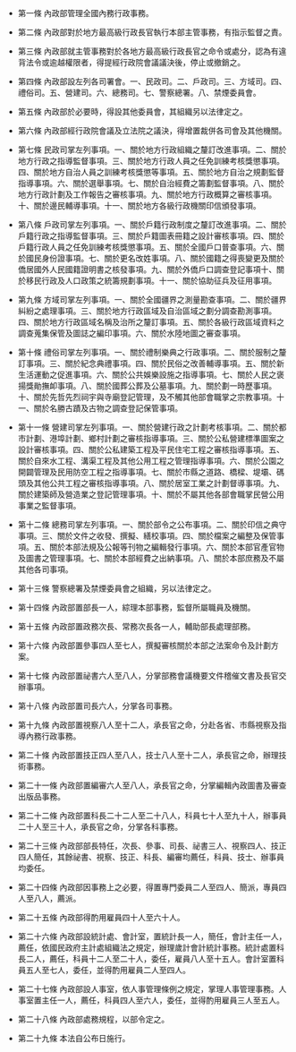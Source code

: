 * 第一條 內政部管理全國內務行政事務。

* 第二條 內政部對於地方最高級行政長官執行本部主管事務，有指示監督之責。

* 第三條 內政部就主管事務對於各地方最高級行政長官之命令或處分，認為有違背法令或逾越權限者，得提經行政院會議議決後，停止或撤銷之。

* 第四條 內政部設左列各司署會。一、民政司。二、戶政司。三、方域司。四、禮俗司。五、營建司。六、總務司。七、警察總署。八、禁煙委員會。

* 第五條 內政部於必要時，得設其他委員會，其組織另以法律定之。

* 第六條 內政部經行政院會議及立法院之議決，得增置裁併各司會及其他機關。

* 第七條 民政司掌左列事項。一、關於地方行政組織之釐訂改進事項。二、關於地方行政之指導監督事項。三、關於地方行政人員之任免訓練考核獎懲事項。四、關於地方自治人員之訓練考核獎懲等事項。五、關於地方自治之規劃監督指導事項。六、關於選舉事項。七、關於自治經費之籌劃監督事項。八、關於地方行政計劃及工作報告之審核事項。九、關於地方行政概算之審核事項。十、關於邊民輔導事項。十一、關於地方各級行政機關印信頒發事項。

* 第八條 戶政司掌左列事項。一、關於戶籍行政制度之釐訂改進事項。二、關於戶籍行政之指導監督事項。三、關於戶籍圖表冊籍之設計審核事項。四、關於戶籍行政人員之任免訓練考核獎懲事項。五、關於全國戶口普查事項。六、關於國民身份證事項。七、關於更名改姓事項。八、關於國籍之得喪變更及關於僑居國外人民國籍證明書之核發事項。九、關於外僑戶口調查登記事項十、關於移民行政及人口政策之統籌規劃事項。十一、關於協助征兵及征用事項。

* 第九條 方域司掌左列事項。一、關於全國疆界之測量勘查事項。二、關於疆界糾紛之處理事項。三、關於地方行政區域及自治區域之劃分調查勘測事項。四、關於地方行政區域名稱及治所之釐訂事項。五、關於各級行政區域資料之調查蒐集保管及圖誌之編印事項。六、關於水陸地圖之審查事項。

* 第十條 禮俗司掌左列事項。一、關於禮制樂典之行政事項。二、關於服制之釐訂事項。三、關於紀念典禮事項。四、關於民俗之改善輔導事項。五、關於新生活運動之促進事項。六、關於公共娛樂設施之指導事項。七、關於人民之褒揚獎勛撫卹事項。八、關於國葬公葬及公墓事項。九、關於劃一時歷事項。十、關於先哲先烈祠宇與寺廟登記管理，及不觸其他部會職掌之宗教事項。十一、關於名勝古蹟及古物之調查登記保管事項。

* 第十一條 營建司掌左列事項。一、關於營建行政之計劃考核事項。二、關於都市計劃、港埠計劃、鄉村計劃之審核指導事項。三、關於公私營建標準圖案之設計審核事項。四、關於公私建築工程及平民住宅工程之審核指導事項。五、關於自來水工程、溝渠工程及其他公用工程之管理指導事項。六、關於公園之開闢管理及民用防空工程之指導事項。七、關於市縣之道路、橋樑、堤壩、碼頭及其他公共工程之審核指導事項。八、關於居室工業之計劃督導事項。九、關於建築師及營造業之登記管理事項。十、關於不屬其他各部會職掌民營公用事業之監督事項。

* 第十二條 總務司掌左列事項。一、關於部令之公布事項。二、關於印信之典守事項。三、關於文件之收發、撰擬、繕校事項。四、關於檔案之編整及保管事項。五、關於本部法規及公報等刊物之編輯發行事項。六、關於本部官產官物及圖書之管理事項。七、關於本部經費之出納事項。八、關於本部庶務及不屬其他各司事項。

* 第十三條 警察總署及禁煙委員會之組織，另以法律定之。

* 第十四條 內政部置部長一人，綜理本部事務，監督所屬職員及機關。

* 第十五條 內政部置政務次長、常務次長各一人，輔助部長處理部務。

* 第十六條 內政部置參事四人至七人，撰擬審核關於本部之法案命令及計劃方案。

* 第十七條 內政部置祕書六人至八人，分掌部務會議機要文件稽催文書及長官交辦事項。

* 第十八條 內政部置司長六人，分掌各司事務。

* 第十九條 內政部置視察八人至十二人，承長官之命，分赴各省、市縣視察及指導內務行政事務。

* 第二十條 內政部置技正四人至八人，技士八人至十二人，承長官之命，辦理技術事務。

* 第二十一條 內政部置編審六人至八人，承長官之命，分掌編輯內政圖書及審查出版品事務。

* 第二十二條 內政部置科長二十二人至二十八人，科員七十人至九十人，辦事員二十人至三十人，承長官之命，分掌各科事務。

* 第二十三條 內政部部長特任，次長、參事、司長、祕書三人、視察四人、技正四人簡任，其餘祕書、視察、技正、科長、編審均薦任，科員、技士、辦事員均委任。

* 第二十四條 內政部因事務上之必要，得置專門委員二人至四人、簡派，專員四人至八人，薦派。

* 第二十五條 內政部得酌用雇員四十人至六十人。

* 第二十六條 內政部設統計處、會計室，置統計長一人，簡任，會計主任一人，薦任，依國民政府主計處組織法之規定，辦理歲計會計統計事務。統計處置科長二人，薦任，科員十二人至二十人，委任，雇員八人至十五人。會計室置科員五人至七人，委任，並得酌用雇員二人至四人。

* 第二十七條 內政部設人事室，依人事管理條例之規定，掌理人事管理事務。人事室置主任一人，薦任，科員四人至六人，委任，並得酌用雇員三人至五人。

* 第二十八條 內政部處務規程，以部令定之。

* 第二十九條 本法自公布日施行。


